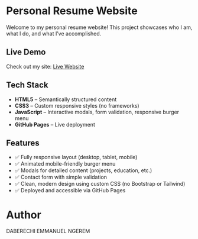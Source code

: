 # Personal Resume Website

Welcome to my personal resume website! This project showcases who I am, what I do, and what I’ve accomplished.

## Live Demo

Check out my site: [Live Website](https://noelngerem.github.io/ALU-Responsive-Web-Design---Resume-Assignment/)

## Tech Stack

- **HTML5** – Semantically structured content
- **CSS3** – Custom responsive styles (no frameworks)
- **JavaScript** – Interactive modals, form validation, responsive burger menu
- **GitHub Pages** – Live deployment

## Features

- ✅ Fully responsive layout (desktop, tablet, mobile)
- ✅ Animated mobile-friendly burger menu
- ✅ Modals for detailed content (projects, education, etc.)
- ✅ Contact form with simple validation
- ✅ Clean, modern design using custom CSS (no Bootstrap or Tailwind)
- ✅ Deployed and accessible via GitHub Pages

# Author
DABERECHI EMMANUEL NGEREM